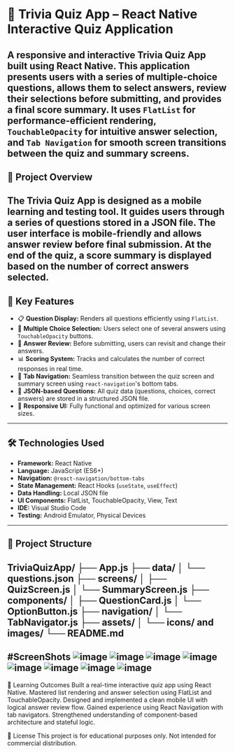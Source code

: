 # 🧠 Trivia Quiz App – React Native Interactive Quiz Application
A responsive and interactive **Trivia Quiz App** built using **React Native**. This application presents users with a series of multiple-choice questions, allows them to select answers, review their selections before submitting, and provides a final score summary. It uses `FlatList` for performance-efficient rendering, `TouchableOpacity` for intuitive answer selection, and `Tab Navigation` for smooth screen transitions between the quiz and summary screens.
---
## 📌 Project Overview
The Trivia Quiz App is designed as a mobile learning and testing tool. It guides users through a series of questions stored in a JSON file. The user interface is mobile-friendly and allows answer review before final submission. At the end of the quiz, a score summary is displayed based on the number of correct answers selected.
---
## 🎯 Key Features
- 📋 **Question Display:** Renders all questions efficiently using `FlatList`.
- 🧠 **Multiple Choice Selection:** Users select one of several answers using `TouchableOpacity` buttons.
- 🔄 **Answer Review:** Before submitting, users can revisit and change their answers.
- 📊 **Scoring System:** Tracks and calculates the number of correct responses in real time.
- 🧭 **Tab Navigation:** Seamless transition between the quiz screen and summary screen using `react-navigation`'s bottom tabs.
- 📁 **JSON-based Questions:** All quiz data (questions, choices, correct answers) are stored in a structured JSON file.
- 📱 **Responsive UI:** Fully functional and optimized for various screen sizes.
---
## 🛠️ Technologies Used
- **Framework:** React Native
- **Language:** JavaScript (ES6+)
- **Navigation:** `@react-navigation/bottom-tabs`
- **State Management:** React Hooks (`useState`, `useEffect`)
- **Data Handling:** Local JSON file
- **UI Components:** FlatList, TouchableOpacity, View, Text
- **IDE:** Visual Studio Code
- **Testing:** Android Emulator, Physical Devices
---
## 📁 Project Structure
TriviaQuizApp/
├── App.js
├── data/
│ └── questions.json
├── screens/
│ ├── QuizScreen.js
│ └── SummaryScreen.js
├── components/
│ ├── QuestionCard.js
│ └── OptionButton.js
├── navigation/
│ └── TabNavigator.js
├── assets/
│ └── icons/ and images/
└── README.md
---
#ScreenShots
![image](https://github.com/user-attachments/assets/58d2d3ba-85db-42ec-b9c1-6ae56ca8a8c4)
![image](https://github.com/user-attachments/assets/4106c592-d5ae-46d8-89ed-eb0ddc14b142)
![image](https://github.com/user-attachments/assets/08d3a557-c887-400b-8de8-30510172b965)
![image](https://github.com/user-attachments/assets/19425d49-55b5-473d-9f8d-abab3337c644)
![image](https://github.com/user-attachments/assets/5317da75-7f27-4fd3-bdd6-504b66fe6d25)
![image](https://github.com/user-attachments/assets/8819ccdf-2c24-48ad-bad4-53227783d22b)
![image](https://github.com/user-attachments/assets/4a9f554b-c793-44a9-8193-4a2a8ead5cc1)
![image](https://github.com/user-attachments/assets/9d715621-1c0b-4b26-8326-fb5a240b2a1d)
---
🧠 Learning Outcomes
Built a real-time interactive quiz app using React Native.
Mastered list rendering and answer selection using FlatList and TouchableOpacity.
Designed and implemented a clean mobile UI with logical answer review flow.
Gained experience using React Navigation with tab navigators.
Strengthened understanding of component-based architecture and stateful logic.

📜 License
This project is for educational purposes only. Not intended for commercial distribution.
